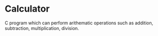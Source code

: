 # Calculator
C program which can perform arithematic operations such as addition, subtraction, multiplication, division.
